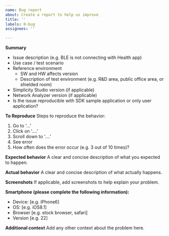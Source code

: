 ```yaml
---
name: Bug report
about: Create a report to help us improve
title: ''
labels: 0-bug
assignees: ''

---
```


**Summary**
 - Issue description (e.g. BLE is not connecting with Health app)
 - Use case / test scenario
 - Reference environment
   - SW and HW affects version
   - Description of test environment (e.g. R&D area, public office area, or shielded room)
 - Simplicity Studio version (if applicable)
 - Network Analyzer version (if applicable)
 - Is the issue reproducible with SDK sample application or only user application?

**To Reproduce**
Steps to reproduce the behavior:
1. Go to '...'
2. Click on '....'
3. Scroll down to '....'
4. See error
5. How often does the error occur (e.g. 3 out of 10 times)?

**Expected behavior**
A clear and concise description of what you expected to happen.

**Actual behavior**
A clear and concise description of what actually happens.

**Screenshots**
If applicable, add screenshots to help explain your problem.

**Smartphone (please complete the following information):**
 - Device: [e.g. iPhone6]
 - OS: [e.g. iOS8.1]
 - Browser [e.g. stock browser, safari]
 - Version [e.g. 22]

**Additional context**
Add any other context about the problem here.
